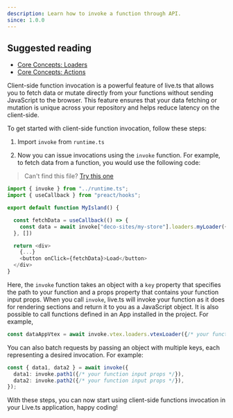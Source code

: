 ```yaml
---
description: Learn how to invoke a function through API.
since: 1.0.0
---
```


## Suggested reading

- [Core Concepts: Loaders](/docs/en/concepts/loader)
- [Core Concepts: Actions](/docs/en/concepts/action)

Client-side function invocation is a powerful feature of live.ts that allows you
to fetch data or mutate directly from your functions without sending JavaScript
to the browser. This feature ensures that your data fetching or mutation is
unique across your repository and helps reduce latency on the client-side.

To get started with client-side function invocation, follow these steps:

1. Import `invoke` from `runtime.ts`

2. Now you can issue invocations using the `invoke` function. For
   example, to fetch data from a function, you would use the following code:

> Can't find this file?
> [Try this one](https://github.com/deco-sites/storefront/blob/main/runtime.ts)

```ts
import { invoke } from "../runtime.ts";
import { useCallback } from "preact/hooks";

export default function MyIsland() {

  const fetchData = useCallback(() => {
    const data = await invoke["deco-sites/my-store"].loaders.myLoader({/* your function input props */});
  }, [])

  return <div>
    {...}
    <button onClick={fetchData}>Load</button>
  </div>
}
```

Here, the `invoke` function takes an object with a `key` property that specifies
the path to your function and a props property that contains your function input
props. When you call `invoke`, live.ts will invoke your function as it
does for rendering sections and return it to you as a JavaScript object. It is also possible to call functions defined in an App installed in the project. For example,

```ts
const dataAppVtex = await invoke.vtex.loaders.vtexLoader({/* your function input props */});
```

You can also batch requests by passing an object with multiple keys, each
representing a desired invocation. For example:

```ts
const { data1, data2 } = await invoke({
  data1: invoke.path1({/* your function input props */}),
  data2: invoke.path2({/* your function input props */}),
});
```

With these steps, you can now start using client-side functions invocation in
your Live.ts application, happy coding!
